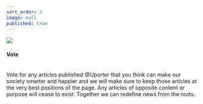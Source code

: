 ```yaml
---
sort_order: 2
image: null
published: true
---
```


![]({{site.baseurl}}/https://cdn3.iconfinder.com/data/icons/inficons-set-2/512/thumb-up-512.png)
#### **Vote**
<br>
Vote for any articles published @Uporter that you think can make our society smarter and happier and we will make sure to keep those articles at the very best positions of the page. Any articles of opposite content or purpose will cease to exist. Together we can redefine news from the roots.
